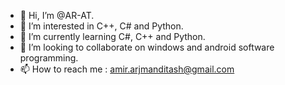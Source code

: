 - 👋 Hi, I’m @AR-AT.
- 👀 I’m interested in C++, C# and Python.
- 🌱 I’m currently learning C#, C++ and Python.
- 💞️ I’m looking to collaborate on windows and android software programming. 
- 📫 How to reach me : amir.arjmanditash@gmail.com

<!---
AR-AT/AR-AT is a ✨ special ✨ repository because its `README.md` (this file) appears on your GitHub profile.
You can click the Preview link to take a look at your changes.
--->

